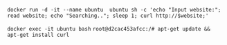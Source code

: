`docker run -d -it --name ubuntu  ubuntu sh -c 'echo "Input website:"; read website; echo "Searching.."; sleep 1; curl http://$website;'`

`docker exec -it ubuntu bash`
`root@d2cac453afcc:/# apt-get update && apt-get install curl`